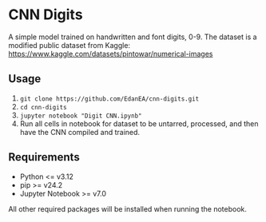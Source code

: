 # CNN Digits
A simple model trained on handwritten and font digits, 0-9. The dataset is a modified public dataset from Kaggle: https://www.kaggle.com/datasets/pintowar/numerical-images

## Usage
1. `git clone https://github.com/EdanEA/cnn-digits.git`
2. `cd cnn-digits`
3. `jupyter notebook "Digit CNN.ipynb"`
4. Run all cells in notebook for dataset to be untarred, processed, and then have the CNN compiled and trained.

## Requirements
* Python <= v3.12
* pip >= v24.2
* Jupyter Notebook >= v7.0

All other required packages will be installed when running the notebook.

